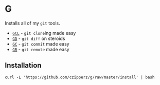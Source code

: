 # G

Installs all of my `git` tools.

* [`GCL`](https://github.com/czipperz/gcl) - `git clone`ing made easy
* [`GD`](https://github.com/czipperz/gd) - `git diff` on steroids
* [`GC`](https://github.com/czipperz/gc) - `git commit` made easy
* [`GR`](https://github.com/czipperz/gr) - `git remote` made easy

## Installation

    curl -L 'https://github.com/czipperz/g/raw/master/install' | bash
